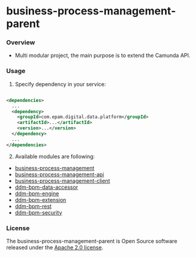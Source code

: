 # business-process-management-parent

### Overview

* Multi modular project, the main purpose is to extend the Camunda API.

### Usage

1. Specify dependency in your service:

```xml

<dependencies>
  ...
  <dependency>
    <groupId>com.epam.digital.data.platform</groupId>
    <artifactId>...</artifactId>
    <version>...</version>
  </dependency>
  ...
</dependencies>
```

2. Available modules are following:

* [business-process-management](business-process-management/README.md)
* [business-process-management-api](business-process-management-api/README.md)
* [business-process-management-client](business-process-management-client/README.md)
* [ddm-bpm-data-accessor](ddm-bpm-data-accessor/README.md)
* [ddm-bpm-engine](ddm-bpm-engine/README.md)
* [ddm-bpm-extension](ddm-bpm-extension/README.md)
* [ddm-bpm-rest](ddm-bpm-rest/README.md)
* [ddm-bpm-security](ddm-bpm-security/README.md)

### License

The business-process-management-parent is Open Source software released under
the [Apache 2.0 license](https://www.apache.org/licenses/LICENSE-2.0).